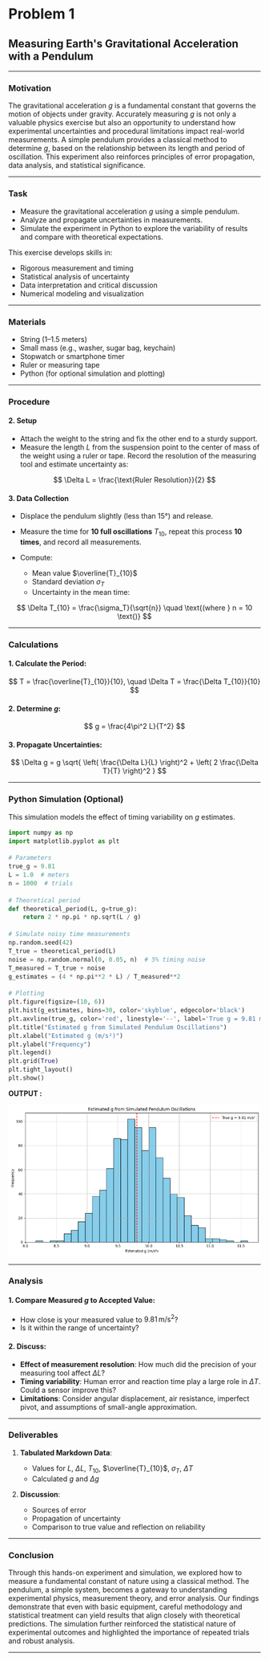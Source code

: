 # Problem 1

## Measuring Earth's Gravitational Acceleration with a Pendulum

---

### Motivation

The gravitational acceleration $g$ is a fundamental constant that governs the motion of objects under gravity. Accurately measuring $g$ is not only a valuable physics exercise but also an opportunity to understand how experimental uncertainties and procedural limitations impact real-world measurements. A simple pendulum provides a classical method to determine $g$, based on the relationship between its length and period of oscillation. This experiment also reinforces principles of error propagation, data analysis, and statistical significance.

---

### Task

* Measure the gravitational acceleration $g$ using a simple pendulum.
* Analyze and propagate uncertainties in measurements.
* Simulate the experiment in Python to explore the variability of results and compare with theoretical expectations.

This exercise develops skills in:

* Rigorous measurement and timing
* Statistical analysis of uncertainty
* Data interpretation and critical discussion
* Numerical modeling and visualization

---

### Materials

* String (1–1.5 meters)
* Small mass (e.g., washer, sugar bag, keychain)
* Stopwatch or smartphone timer
* Ruler or measuring tape
* Python (for optional simulation and plotting)

---

### Procedure

#### 2. Setup

* Attach the weight to the string and fix the other end to a sturdy support.
* Measure the length $L$ from the suspension point to the center of mass of the weight using a ruler or tape. Record the resolution of the measuring tool and estimate uncertainty as:

$$
\Delta L = \frac{\text{Ruler Resolution}}{2}
$$

#### 3. Data Collection

* Displace the pendulum slightly (less than 15°) and release.
* Measure the time for **10 full oscillations** $T_{10}$, repeat this process **10 times**, and record all measurements.
* Compute:

  * Mean value $\overline{T}_{10}$
  * Standard deviation $\sigma_T$
  * Uncertainty in the mean time:

$$
\Delta T_{10} = \frac{\sigma_T}{\sqrt{n}} \quad \text{(where } n = 10 \text{)}
$$

---

### Calculations

#### 1. Calculate the Period:

$$
T = \frac{\overline{T}_{10}}{10}, \quad \Delta T = \frac{\Delta T_{10}}{10}
$$

#### 2. Determine $g$:

$$
g = \frac{4\pi^2 L}{T^2}
$$

#### 3. Propagate Uncertainties:

$$
\Delta g = g \sqrt{ \left( \frac{\Delta L}{L} \right)^2 + \left( 2 \frac{\Delta T}{T} \right)^2 }
$$

---

### Python Simulation (Optional)

This simulation models the effect of timing variability on $g$ estimates.

```python
import numpy as np
import matplotlib.pyplot as plt

# Parameters
true_g = 9.81
L = 1.0  # meters
n = 1000  # trials

# Theoretical period
def theoretical_period(L, g=true_g):
    return 2 * np.pi * np.sqrt(L / g)

# Simulate noisy time measurements
np.random.seed(42)
T_true = theoretical_period(L)
noise = np.random.normal(0, 0.05, n)  # 5% timing noise
T_measured = T_true + noise
g_estimates = (4 * np.pi**2 * L) / T_measured**2

# Plotting
plt.figure(figsize=(10, 6))
plt.hist(g_estimates, bins=30, color='skyblue', edgecolor='black')
plt.axvline(true_g, color='red', linestyle='--', label='True g = 9.81 m/s²')
plt.title("Estimated g from Simulated Pendulum Oscillations")
plt.xlabel("Estimated g (m/s²)")
plt.ylabel("Frequency")
plt.legend()
plt.grid(True)
plt.tight_layout()
plt.show()
```

**OUTPUT :**

![alt text](image.png)

---

### Analysis

#### 1. Compare Measured $g$ to Accepted Value:

* How close is your measured value to $9.81 \, \text{m/s}^2$?
* Is it within the range of uncertainty?

#### 2. Discuss:

* **Effect of measurement resolution**: How much did the precision of your measuring tool affect $\Delta L$?
* **Timing variability**: Human error and reaction time play a large role in $\Delta T$. Could a sensor improve this?
* **Limitations**: Consider angular displacement, air resistance, imperfect pivot, and assumptions of small-angle approximation.

---

### Deliverables

1. **Tabulated Markdown Data**:

   * Values for $L$, $\Delta L$, $T_{10}$, $\overline{T}_{10}$, $\sigma_T$, $\Delta T$
   * Calculated $g$ and $\Delta g$

2. **Discussion**:

   * Sources of error
   * Propagation of uncertainty
   * Comparison to true value and reflection on reliability

---

### Conclusion

Through this hands-on experiment and simulation, we explored how to measure a fundamental constant of nature using a classical method. The pendulum, a simple system, becomes a gateway to understanding experimental physics, measurement theory, and error analysis. Our findings demonstrate that even with basic equipment, careful methodology and statistical treatment can yield results that align closely with theoretical predictions. The simulation further reinforced the statistical nature of experimental outcomes and highlighted the importance of repeated trials and robust analysis.

---